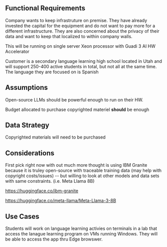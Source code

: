 ## Functional Requirements
Company wants to keep infrastruture on premise. They have already invested the capital for the equipment and do not want to pay more for a different infrastructure. They are also concerned about the privacy of their data and want to keep that localized to within company walls.  

This will be running on single server Xeon processor with Guadi 3 AI HW Accelerator

Customer is a secondary language learning high school located in Utah and will support 250-400 active students in total, but not all at the same time. The language they are focused on is Spanish 


## Assumptions
Open-source LLMs should be powerful enough to run on their HW.

Budget allocated to purchase copyrighted materiel **should** be enough

## Data Strategy
Copyrighted materials will need to be purchased

## Considerations
First pick right now with out much more thought is using IBM Granite because it is truley open-source with traceable training data (may help with copyright costs/issues) -- but willing to look at other models and data sets with same constraints.  (i.e. Meta Llama 8B)

https://huggingface.co/ibm-granite

https://huggingface.co/meta-llama/Meta-Llama-3-8B

## Use Cases
Students will work on language learning activies on terminals in a lab that access the lanague learning program on VMs running Windows.  They will be able to access the app thru Edge browswer.

